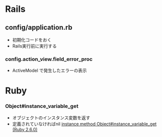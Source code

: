 # Rails
## config/application.rb
- 初期化コードをおく
- Rails実行前に実行する


### config.action_view.field_error_proc
- ActiveModel で発生したエラーの表示

# Ruby
### Object#instance_variable_get
- オブジェクトのインスタンス変数を返す
- 定義されていなければnil
[instance method Object#instance_variable_get (Ruby 2.6.0)](https://docs.ruby-lang.org/ja/latest/method/Object/i/instance_variable_get.html)
